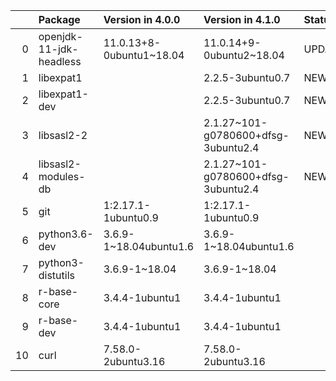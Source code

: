 <!-- markdown-link-check-disable -->

|    | Package                 | Version in 4.0.0         | Version in 4.1.0                    | Status   |
|---:|:------------------------|:-------------------------|:------------------------------------|:---------|
|  0 | openjdk-11-jdk-headless | 11.0.13+8-0ubuntu1~18.04 | 11.0.14+9-0ubuntu2~18.04            | UPDATED  |
|  1 | libexpat1               |                          | 2.2.5-3ubuntu0.7                    | NEW      |
|  2 | libexpat1-dev           |                          | 2.2.5-3ubuntu0.7                    | NEW      |
|  3 | libsasl2-2              |                          | 2.1.27~101-g0780600+dfsg-3ubuntu2.4 | NEW      |
|  4 | libsasl2-modules-db     |                          | 2.1.27~101-g0780600+dfsg-3ubuntu2.4 | NEW      |
|  5 | git                     | 1:2.17.1-1ubuntu0.9      | 1:2.17.1-1ubuntu0.9                 |          |
|  6 | python3.6-dev           | 3.6.9-1~18.04ubuntu1.6   | 3.6.9-1~18.04ubuntu1.6              |          |
|  7 | python3-distutils       | 3.6.9-1~18.04            | 3.6.9-1~18.04                       |          |
|  8 | r-base-core             | 3.4.4-1ubuntu1           | 3.4.4-1ubuntu1                      |          |
|  9 | r-base-dev              | 3.4.4-1ubuntu1           | 3.4.4-1ubuntu1                      |          |
| 10 | curl                    | 7.58.0-2ubuntu3.16       | 7.58.0-2ubuntu3.16                  |          |